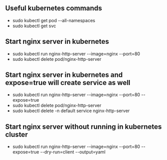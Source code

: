 ## Useful kubernetes commands
 - sudo kubectl get pod --all-namespaces
 - sudo kubectl get svc
## Start nginx server in kubernetes
- sudo kubectl run nginx-http-server --image=nginx --port=80
- sudo kubectl delete pod/nginx-http-server

## Start nginx server in kubernetes and expose=true will create service as well
 - sudo kubectl run nginx-http-server --image=nginx --port=80 --expose=true
 - sudo kubectl delete pod/nginx-http-server
 - sudo kubectl delete -n default service nginx-http-server

## Start nginx server without running in kubernetes cluster
 - sudo kubectl run nginx-http-server --image=nginx --port=80 --expose=true --dry-run=client --output=yaml
